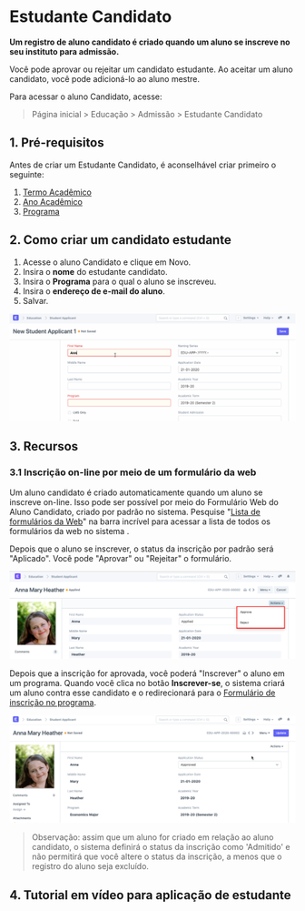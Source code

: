 # Estudante Candidato



**Um registro de aluno candidato é criado quando um aluno se inscreve no seu instituto para admissão.**


Você pode aprovar ou rejeitar um candidato estudante. Ao aceitar um aluno candidato, você pode adicioná-lo ao aluno mestre.


Para acessar o aluno Candidato, acesse:


> Página inicial > Educação > Admissão > Estudante Candidato


## 1. Pré-requisitos


Antes de criar um Estudante Candidato, é aconselhável criar primeiro o seguinte:


1. [Termo Acadêmico](/docs/pt/education/academic-term)
2. [Ano Acadêmico](/docs/pt/education/academic-year)
3. [Programa](/docs/pt/education/program)


## 2. Como criar um candidato estudante


1. Acesse o aluno Candidato e clique em Novo.
2. Insira o **nome** do estudante candidato.
3. Insira o **Programa** para o qual o aluno se inscreveu.
4. Insira o **endereço de e-mail do aluno**.
5. Salvar.


![Student Applicant](/files/education-student-applcant-1.gif)


## 3. Recursos


### 3.1 Inscrição on-line por meio de um formulário da web


Um aluno candidato é criado automaticamente quando um aluno se inscreve on-line. Isso pode ser possível por meio do Formulário Web do Aluno Candidato, criado por padrão no sistema. Pesquise "[Lista de formulários da Web](/docs/pt/website/web-form)" na barra incrível para acessar a lista de todos os formulários da web no sistema .


Depois que o aluno se inscrever, o status da inscrição por padrão será "Aplicado". Você pode "Aprovar" ou "Rejeitar" o formulário.


![Student Applicant](/files/education-student-applicant-5.png)


Depois que a inscrição for aprovada, você poderá "Inscrever" o aluno em um programa. Quando você clica no botão **Inscrever-se**, o sistema criará um aluno contra esse candidato e o redirecionará para o [Formulário de inscrição no programa](/docs/pt/education/program-enrollment).


![Student Applicant](/files/education-student-applcant-6.gif)


> Observação: assim que um aluno for criado em relação ao aluno candidato, o sistema definirá o status da inscrição como 'Admitido' e não permitirá que você altere o status da inscrição, a menos que o registro do aluno seja excluído.


## 4. Tutorial em vídeo para aplicação de estudante









